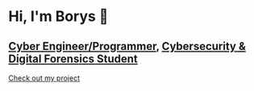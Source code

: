 # Hi, I'm Borys 👋  

## [Cyber Engineer/Programmer](https://github.com/borysrailean), [Cybersecurity & Digital Forensics Student](https://www.linkedin.com/in/borys-railean)

[Check out my project]([https://github.com/username/repository](https://github.com/borysrr/FitLab.git))
